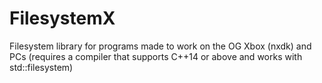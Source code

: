 # FilesystemX
Filesystem library for programs made to work on the OG Xbox (nxdk) and PCs (requires a compiler that supports C++14 or above and works with std::filesystem)
